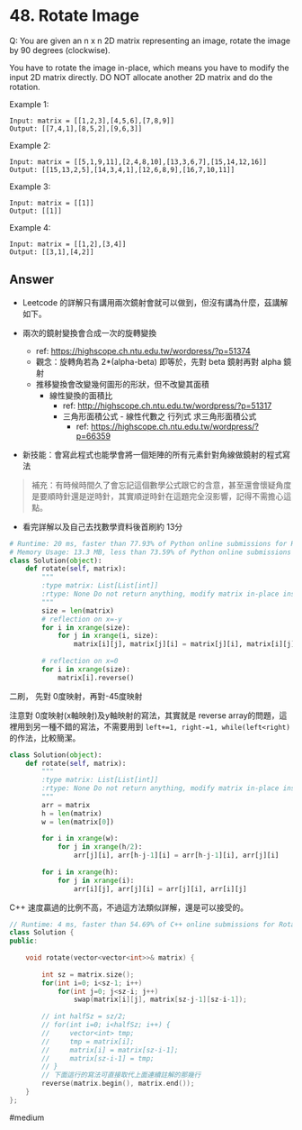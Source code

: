 # 48. Rotate Image
Q: You are given an n x n 2D matrix representing an image, rotate the image by 90 degrees (clockwise).

You have to rotate the image in-place, which means you have to modify the input 2D matrix directly. DO NOT allocate another 2D matrix and do the rotation.

Example 1:
```
Input: matrix = [[1,2,3],[4,5,6],[7,8,9]]
Output: [[7,4,1],[8,5,2],[9,6,3]]
```
Example 2:
```
Input: matrix = [[5,1,9,11],[2,4,8,10],[13,3,6,7],[15,14,12,16]]
Output: [[15,13,2,5],[14,3,4,1],[12,6,8,9],[16,7,10,11]]
```
Example 3:
```
Input: matrix = [[1]]
Output: [[1]]
```
Example 4:
```
Input: matrix = [[1,2],[3,4]]
Output: [[3,1],[4,2]]
```
## Answer
* Leetcode 的詳解只有講用兩次鏡射會就可以做到，但沒有講為什麼，茲講解如下。

* 兩次的鏡射變換會合成一次的旋轉變換
	* ref: https://highscope.ch.ntu.edu.tw/wordpress/?p=51374
	* 觀念：旋轉角若為 2*(alpha-beta) 即等於，先對 beta 鏡射再對 alpha 鏡射 
	* 推移變換會改變幾何圖形的形狀，但不改變其面積
		* 線性變換的面積比
			* ref: http://highscope.ch.ntu.edu.tw/wordpress/?p=51317
			* 三角形面積公式 - 線性代數之 行列式 求三角形面積公式
				* ref: https://highscope.ch.ntu.edu.tw/wordpress/?p=66359

* 新技能：會寫此程式也能學會將一個矩陣的所有元素針對角線做鏡射的程式寫法
> 補充：有時候時間久了會忘記這個數學公式跟它的含意，甚至還會懷疑角度是要順時針還是逆時針，其實順逆時針在這題完全沒影響，記得不需擔心這點。  

* 看完詳解以及自己去找數學資料後首刷約 13分

```python
# Runtime: 20 ms, faster than 77.93% of Python online submissions for Rotate Image.
# Memory Usage: 13.3 MB, less than 73.59% of Python online submissions for Rotate Image.
class Solution(object):
    def rotate(self, matrix):
        """
        :type matrix: List[List[int]]
        :rtype: None Do not return anything, modify matrix in-place instead.
        """
        size = len(matrix)
        # reflection on x=-y
        for i in xrange(size):
            for j in xrange(i, size):
                matrix[i][j], matrix[j][i] = matrix[j][i], matrix[i][j]
                
        # reflection on x=0
        for i in xrange(size):
            matrix[i].reverse()
```

二刷，
先對 0度映射，再對-45度映射

注意對 0度映射(x軸映射)及y軸映射的寫法，其實就是 reverse array的問題，這裡用到另一種不錯的寫法，不需要用到 `left+=1, right-=1, while(left<right)` 的作法，比較簡潔。
```python
class Solution(object):
    def rotate(self, matrix):
        """
        :type matrix: List[List[int]]
        :rtype: None Do not return anything, modify matrix in-place instead.
        """
        arr = matrix
        h = len(matrix)
        w = len(matrix[0])
        
        for i in xrange(w):
            for j in xrange(h/2):
                arr[j][i], arr[h-j-1][i] = arr[h-j-1][i], arr[j][i]
                
        for i in xrange(h):
            for j in xrange(i):
                arr[i][j], arr[j][i] = arr[j][i], arr[i][j]
```

C++
速度贏過的比例不高，不過這方法類似詳解，還是可以接受的。
```cpp
// Runtime: 4 ms, faster than 54.69% of C++ online submissions for Rotate Image.
class Solution {
public:
    
    void rotate(vector<vector<int>>& matrix) {
        
        int sz = matrix.size();
        for(int i=0; i<sz-1; i++)
            for(int j=0; j<sz-i; j++)
                swap(matrix[i][j], matrix[sz-j-1][sz-i-1]);
        
        // int halfSz = sz/2; 
        // for(int i=0; i<halfSz; i++) {
        //     vector<int> tmp;
        //     tmp = matrix[i];
        //     matrix[i] = matrix[sz-i-1];
        //     matrix[sz-i-1] = tmp;
        // }
		// 下面這行的寫法可直接取代上面連續註解的那幾行
        reverse(matrix.begin(), matrix.end());
    }
};
```

#medium